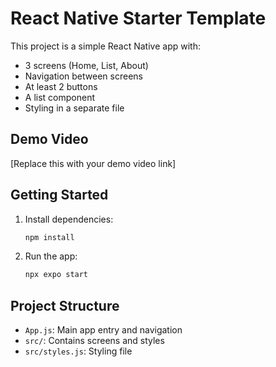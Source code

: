 # React Native Starter Template

This project is a simple React Native app with:

- 3 screens (Home, List, About)
- Navigation between screens
- At least 2 buttons
- A list component
- Styling in a separate file

## Demo Video

[Replace this with your demo video link]

## Getting Started

1. Install dependencies:
   ```sh
   npm install
   ```
2. Run the app:
   ```sh
   npx expo start
   ```

## Project Structure

- `App.js`: Main app entry and navigation
- `src/`: Contains screens and styles
- `src/styles.js`: Styling file
